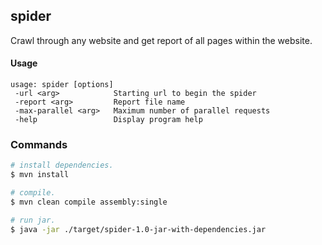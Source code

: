 ## spider
Crawl through any website and get report of all pages within the website.


#### Usage

```
usage: spider [options]
 -url <arg>            Starting url to begin the spider
 -report <arg>         Report file name
 -max-parallel <arg>   Maximum number of parallel requests
 -help                 Display program help
```


### Commands

```bash
# install dependencies.
$ mvn install

# compile.
$ mvn clean compile assembly:single

# run jar.
$ java -jar ./target/spider-1.0-jar-with-dependencies.jar
```